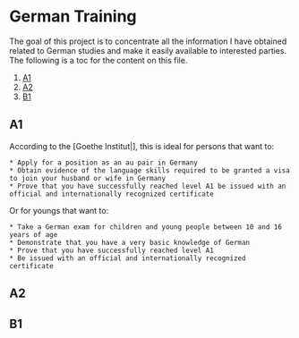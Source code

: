 # German Training

The goal of this project is to concentrate all the information I have obtained related to German studies and make it easily available to interested parties. The following is a toc for the content on this file.

1. [A1](#a1)
2. [A2](#a2)
3. [B1](#b1)

## A1

According to the [Goethe Institut|], this is ideal for persons that want to:

    * Apply for a position as an au pair in Germany
    * Obtain evidence of the language skills required to be granted a visa to join your husband or wife in Germany
    * Prove that you have successfully reached level A1 be issued with an official and internationally recognized certificate

Or for youngs that want to:

    * Take a German exam for children and young people between 10 and 16 years of age
    * Demonstrate that you have a very basic knowledge of German
    * Prove that you have successfully reached level A1
    * Be issued with an official and internationally recognized certificate

## A2

## B1
